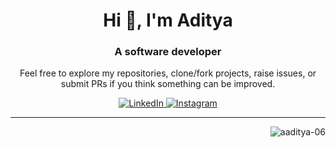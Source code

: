 <h1 align="center">Hi 👋, I'm Aditya</h1>
<h3 align="center">A software developer</h3>

<p align="center">
  Feel free to explore my repositories, clone/fork projects, raise issues, or submit PRs if you think something can be improved.
</p>

<p align="center">
  <a href="www.linkedin.com/in/adityanehare-02d">
    <img src="https://img.shields.io/badge/LinkedIn-blue?style=flat&logo=linkedin" alt="LinkedIn" />
  </a>
  <a href="https://www.instagram.com/aditya__nehare/">
    <img src="https://img.shields.io/badge/Instagram-red?style=flat&logo=instagram" alt="Instagram" />
  </a>
</p>

---

<p align="right">
  <img src="https://komarev.com/ghpvc/?username=aaditya-06&label=Profile%20views&color=0e75b6&style=flat" alt="aaditya-06" />
</p>
